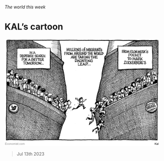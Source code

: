 ###### The world this week

# KAL’s cartoon 

#####  

![image](images/20230715_WWD000.png) 

> Jul 13th 2023 








